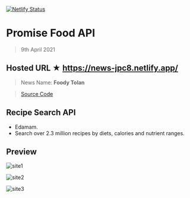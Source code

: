 [![Netlify Status](https://api.netlify.com/api/v1/badges/49828052-0fc4-424c-bdd1-5475a5818837/deploy-status)](https://app.netlify.com/sites/food-jpc8/deploys)

# Promise Food API

> 9th April 2021

## Hosted URL ★ https://news-jpc8.netlify.app/

> News Name: **Foody Tolan**

> [Source Code](Foody%20Tolan)

## Recipe Search API

- Edamam.
- Search over 2.3 million recipes by diets, calories and nutrient ranges.

## Preview

![site1](https://github.com/JPC8/guvi_BootCamp/blob/main/Tasks/Week3/Task-promise-4/Preview1.png)

![site2](https://github.com/JPC8/guvi_BootCamp/blob/main/Tasks/Week3/task-promise-4/Preview2.png)

![site3](https://github.com/JPC8/guvi_BootCamp/blob/main/Tasks/Week3/task-promise-4/Preview3.png)

